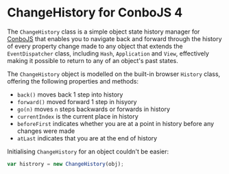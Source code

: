 # ChangeHistory for ConboJS 4

The `ChangeHistory` class is a simple object state history manager for [ConboJS](https://conbo.mesmotronic.com/) that enables you to navigate back and forward through the history of every property change made to any object that extends the `EventDispatcher` class, including `Hash`, `Application` and `View`, effectively making it possible to return to any of an object's past states.

The `ChangeHistory` object is modelled on the built-in browser `History` class, offering the following properties and methods:

* `back()` moves back 1 step into history
* `forward()` moved forward 1 step in hisyory
* `go(n)` moves `n` steps backwards or forwards in history
* `currentIndex` is the current place in history
* `beforeFirst` indicates whether you are at a point in history before any changes were made
* `atLast` indicates that you are at the end of history

Initialising `ChangeHistory` for an object couldn't be easier:

```javascript
var histrory = new ChangeHistory(obj);
```
